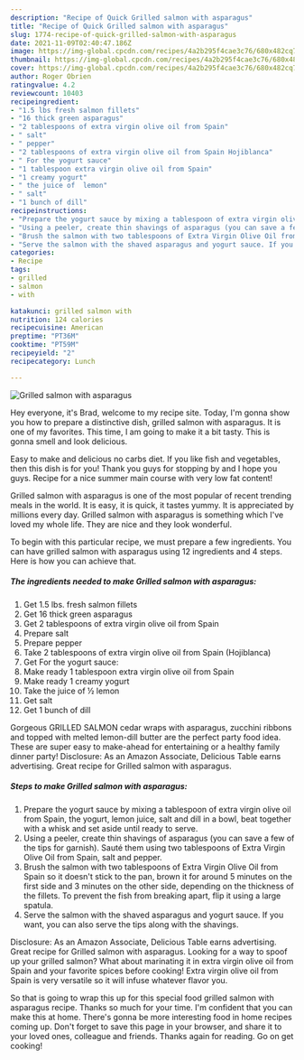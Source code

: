 ```yaml
---
description: "Recipe of Quick Grilled salmon with asparagus"
title: "Recipe of Quick Grilled salmon with asparagus"
slug: 1774-recipe-of-quick-grilled-salmon-with-asparagus
date: 2021-11-09T02:40:47.186Z
image: https://img-global.cpcdn.com/recipes/4a2b295f4cae3c76/680x482cq70/grilled-salmon-with-asparagus-recipe-main-photo.jpg
thumbnail: https://img-global.cpcdn.com/recipes/4a2b295f4cae3c76/680x482cq70/grilled-salmon-with-asparagus-recipe-main-photo.jpg
cover: https://img-global.cpcdn.com/recipes/4a2b295f4cae3c76/680x482cq70/grilled-salmon-with-asparagus-recipe-main-photo.jpg
author: Roger Obrien
ratingvalue: 4.2
reviewcount: 10403
recipeingredient:
- "1.5 lbs fresh salmon fillets"
- "16 thick green asparagus"
- "2 tablespoons of extra virgin olive oil from Spain"
- " salt"
- " pepper"
- "2 tablespoons of extra virgin olive oil from Spain Hojiblanca"
- " For the yogurt sauce"
- "1 tablespoon extra virgin olive oil from Spain"
- "1 creamy yogurt"
- " the juice of  lemon"
- " salt"
- "1 bunch of dill"
recipeinstructions:
- "Prepare the yogurt sauce by mixing a tablespoon of extra virgin olive oil from Spain, the yogurt, lemon juice, salt and dill in a bowl, beat together with a whisk and set aside until ready to serve."
- "Using a peeler, create thin shavings of asparagus (you can save a few of the tips for garnish). Sauté them using two tablespoons of Extra Virgin Olive Oil from Spain, salt and pepper."
- "Brush the salmon with two tablespoons of Extra Virgin Olive Oil from Spain so it doesn't stick to the pan, brown it for around 5 minutes on the first side and 3 minutes on the other side, depending on the thickness of the fillets. To prevent the fish from breaking apart, flip it using a large spatula."
- "Serve the salmon with the shaved asparagus and yogurt sauce. If you want, you can also serve the tips along with the shavings."
categories:
- Recipe
tags:
- grilled
- salmon
- with

katakunci: grilled salmon with 
nutrition: 124 calories
recipecuisine: American
preptime: "PT36M"
cooktime: "PT59M"
recipeyield: "2"
recipecategory: Lunch

---
```



![Grilled salmon with asparagus](https://img-global.cpcdn.com/recipes/4a2b295f4cae3c76/680x482cq70/grilled-salmon-with-asparagus-recipe-main-photo.jpg)

Hey everyone, it's Brad, welcome to my recipe site. Today, I'm gonna show you how to prepare a distinctive dish, grilled salmon with asparagus. It is one of my favorites. This time, I am going to make it a bit tasty. This is gonna smell and look delicious.

Easy to make and delicious no carbs diet. If you like fish and vegetables, then this dish is for you! Thank you guys for stopping by and I hope you guys. Recipe for a nice summer main course with very low fat content!

Grilled salmon with asparagus is one of the most popular of recent trending meals in the world. It is easy, it is quick, it tastes yummy. It is appreciated by millions every day. Grilled salmon with asparagus is something which I've loved my whole life. They are nice and they look wonderful.


To begin with this particular recipe, we must prepare a few ingredients. You can have grilled salmon with asparagus using 12 ingredients and 4 steps. Here is how you can achieve that.

<!--inarticleads1-->

##### The ingredients needed to make Grilled salmon with asparagus:

1. Get 1.5 lbs. fresh salmon fillets
1. Get 16 thick green asparagus
1. Get 2 tablespoons of extra virgin olive oil from Spain
1. Prepare  salt
1. Prepare  pepper
1. Take 2 tablespoons of extra virgin olive oil from Spain (Hojiblanca)
1. Get  For the yogurt sauce:
1. Make ready 1 tablespoon extra virgin olive oil from Spain
1. Make ready 1 creamy yogurt
1. Take  the juice of ½ lemon
1. Get  salt
1. Get 1 bunch of dill


Gorgeous GRILLED SALMON cedar wraps with asparagus, zucchini ribbons and topped with melted lemon-dill butter are the perfect party food idea. These are super easy to make-ahead for entertaining or a healthy family dinner party! Disclosure: As an Amazon Associate, Delicious Table earns advertising. Great recipe for Grilled salmon with asparagus. 

<!--inarticleads2-->

##### Steps to make Grilled salmon with asparagus:

1. Prepare the yogurt sauce by mixing a tablespoon of extra virgin olive oil from Spain, the yogurt, lemon juice, salt and dill in a bowl, beat together with a whisk and set aside until ready to serve.
1. Using a peeler, create thin shavings of asparagus (you can save a few of the tips for garnish). Sauté them using two tablespoons of Extra Virgin Olive Oil from Spain, salt and pepper.
1. Brush the salmon with two tablespoons of Extra Virgin Olive Oil from Spain so it doesn't stick to the pan, brown it for around 5 minutes on the first side and 3 minutes on the other side, depending on the thickness of the fillets. To prevent the fish from breaking apart, flip it using a large spatula.
1. Serve the salmon with the shaved asparagus and yogurt sauce. If you want, you can also serve the tips along with the shavings.


Disclosure: As an Amazon Associate, Delicious Table earns advertising. Great recipe for Grilled salmon with asparagus. Looking for a way to spoof up your grilled salmon? What about marinating it in extra virgin olive oil from Spain and your favorite spices before cooking! Extra virgin olive oil from Spain is very versatile so it will infuse whatever flavor you. 

So that is going to wrap this up for this special food grilled salmon with asparagus recipe. Thanks so much for your time. I'm confident that you can make this at home. There's gonna be more interesting food in home recipes coming up. Don't forget to save this page in your browser, and share it to your loved ones, colleague and friends. Thanks again for reading. Go on get cooking!
